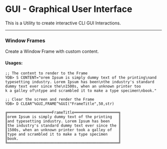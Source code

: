 # GUI - Graphical User Interface

This is a Utility to create interactive CLI GUI Interactions.

----------------------------------------------------------------


### Window Frames

Create a Window Frame with custom content.

#### Usages:

```Mumps
;; The content to render to the Frame
YDB> S CONTENT="orem Ipsum is simply dummy text of the printing\nand typesetting industry. Lorem Ipsum has been\nthe industry's standard dummy text ever since the\n1500s, when an unknown printer too
k a galley of\ntype and scrambled it to make a type specimen\nbook."

;; Clear the screen and render the Frame
YDB> D CLEAR^%GUI,FRAME^%GUI("FrameTitle",50,str)

╔════════════════════FrameTitle════════════════════╗
║orem Ipsum is simply dummy text of the printing   ║
║and typesetting industry. Lorem Ipsum has been    ║
║the industry's standard dummy text ever since the ║
║1500s, when an unknown printer took a galley of   ║
║type and scrambled it to make a type specimen     ║
║book.                                             ║
╚══════════════════════════════════════════════════╝
```

